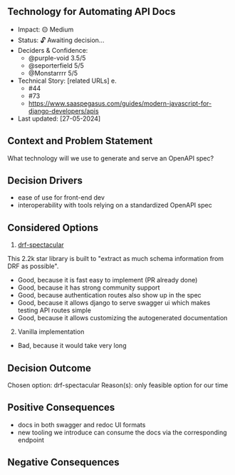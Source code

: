 ## Technology for Automating API Docs

  - Impact: 🟡 Medium
  - Status: 🔓 Awaiting decision...
  - Deciders & Confidence:
    - @purple-void 3.5/5
    - @seporterfield 5/5 
    - @Monstarrrr 5/5 
- Technical Story: [related URLs] e.
    - #44
    - #73 
    - https://www.saaspegasus.com/guides/modern-javascript-for-django-developers/apis
- Last updated: [27-05-2024]

## Context and Problem Statement

What technology will we use to generate and serve an OpenAPI spec?

## Decision Drivers
- ease of use for front-end dev
- interoperability with tools relying on a standardized OpenAPI spec

## Considered Options

1.  [drf-spectacular](https://github.com/tfranzel/drf-spectacular)

This 2.2k star library is built to "extract as much schema information from DRF as possible".

- Good, because it is fast easy to implement (PR already done)
- Good, because it has strong community support
- Good, because authentication routes also show up in the spec
- Good, because it allows django to serve swagger ui which makes testing API routes simple
- Good, because it allows customizing the autogenerated documentation

2. Vanilla implementation

- Bad, because it would take very long

## Decision Outcome

Chosen option: drf-spectacular
Reason(s): only feasible option for our time

## Positive Consequences
- docs in both swagger and redoc UI formats
- new tooling we introduce can consume the docs via the corresponding endpoint

## Negative Consequences
